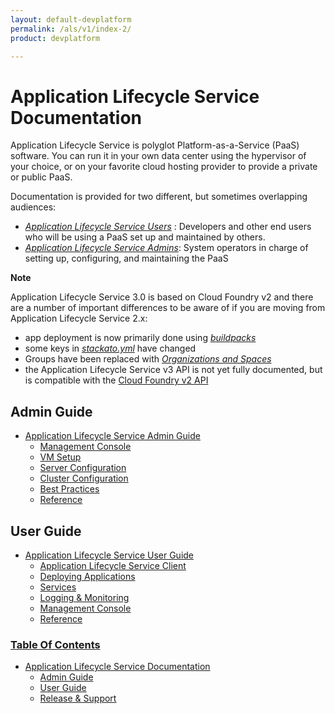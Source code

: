 ```yaml
---
layout: default-devplatform
permalink: /als/v1/index-2/
product: devplatform

---
```

<!--PUBLISHED-->

Application Lifecycle Service Documentation[](#helion-documentation "Permalink to this headline")
===============================================================================

 Application Lifecycle Service  is polyglot
Platform-as-a-Service (PaaS) software. You can run it in your own data
center using the hypervisor of your choice, or on your favorite cloud
hosting provider to provide a private or public PaaS.

Documentation is provided for two different, but sometimes overlapping
audiences:

-   [*Application Lifecycle Service Users*](/als/v1/user/#helion-user-guide) : Developers
    and other end users who will be using a PaaS set up and maintained
    by others.
-   [*Application Lifecycle Service Admins*](/als/v1/admin/#helion-admin-guide): System
    operators in charge of setting up, configuring, and maintaining the
    PaaS

**Note**

Application Lifecycle Service 3.0 is based on Cloud Foundry v2 and there are a number of
important differences to be aware of if you are moving from Application Lifecycle Service
2.x:

-   app deployment is now primarily done using
    [*buildpacks*](/als/v1/user/deploy/buildpack/#buildpacks)
-   some keys in
    [*stackato.yml*](/als/v1/user/deploy/stackatoyml/#stackato-yml) have
    changed
-   Groups have been replaced with [*Organizations and
    Spaces*](/als/v1/user/deploy/orgs-spaces/#orgs-spaces)
-   the Application Lifecycle Service v3 API is not yet fully documented, but is compatible
    with the [Cloud Foundry v2
    API](/als/v1/user/reference/api/)

Admin Guide[](#admin-guide "Permalink to this headline")
---------------------------------------------------------

-   [Application Lifecycle Service Admin Guide](/als/v1/admin/)
    -   [Management Console](/als/v1/admin/#management-console)
    -   [VM Setup](/als/v1/admin/#vm-setup)
    -   [Server Configuration](/als/v1/admin/#server-configuration)
    -   [Cluster Configuration](/als/v1/admin/#cluster-configuration)
    -   [Best Practices](/als/v1/admin/#best-practices)
    -   [Reference](/als/v1/admin/#reference)

User Guide[](#user-guide "Permalink to this headline")
-------------------------------------------------------

-   [Application Lifecycle Service User Guide](/als/v1/user/)
    -   [Application Lifecycle Service Client](/als/v1/user/#helion-client)
    -   [Deploying Applications](/als/v1/user/#deploying-applications)
    -   [Services](/als/v1/user/#services)
    -   [Logging & Monitoring](/als/v1/user/#logging-monitoring)
    -   [Management Console](/als/v1/user/#management-console)
    -   [Reference](/als/v1/user/#reference)

 

### [Table Of Contents](#)

-   [Application Lifecycle Service Documentation](#)
    -   [Admin Guide](#admin-guide)
    -   [User Guide](#user-guide)
    -   [Release & Support](#release-support)


